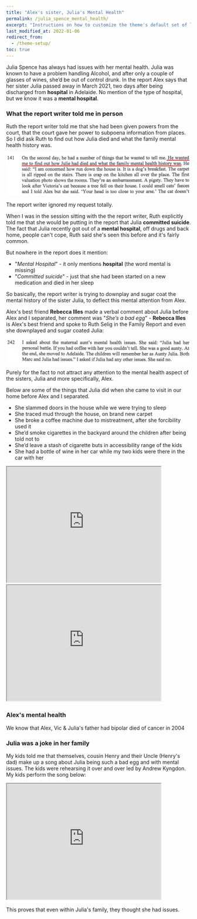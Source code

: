 ```yaml
---
title: "Alex's sister, Julia's Mental Health"
permalink: /julia_spence_mental_health/
excerpt: "Instructions on how to customize the theme's default set of layouts, includes, and stylesheets when using the Ruby Gem version."
last_modified_at: 2022-01-06
redirect_from:
  - /theme-setup/
toc: true
---
```


Julia Spence has always had issues with her mental health. Julia was known to have a problem handling Alcohol, and after only a couple of glasses of wines, she’d be out of control drunk. In the report Alex says that her sister Julia passed away in March 2021, two days after being discharged from **hospital** in Adelaide. No mention of the type of hospital, but we know it was a **mental hospital**.

### What the report writer told me in person

Ruth the report writer told me that she had been given powers from the court, that the court gave her power to subpoena information from places. So I did ask Ruth to find out how Julia died and what the family mental health history was. 

![](../blobs/reportjulia/report_marc_julia1.png)

The report writer ignored my request totally.

When I was in the session sitting with the the report writer, Ruth explicitly told me that she would be putting in the report that Julia **committed suicide**. The fact that Julia recently got out of a **mental hospital**, off drugs and back home, people can't cope, Ruth said she's seen this before and it's fairly common. 

But nowhere in the report does it mention:
- "*Mental Hospital*" - it only mentions **hospital** (the word mental is missing)
- "*Committed suicide*" - just that she had been started on a new medication and died in her sleep

So basically, the report writer is trying to downplay and sugar coat the mental history of the sister Julia, to deflect this mental attention from Alex. 

Alex's best friend **Rebecca Illes** made a verbal comment about Julia before Alex and I separated, her comment was "*She’s a bad egg*" - **Rebecca Illes** is Alex's best friend and spoke to Ruth Selig in the Family Report and even she downplayed and sugar coated Julia: 

![](../blobs/reportjulia/report_bec_julia1.png)

Purely for the fact to not attract any attention to the mental health aspect of the sisters, Julia and more specifically, Alex.

Below are some of the things that Julia did when she came to visit in our home before Alex and I separated. 

- She slammed doors in the house while we were trying to sleep
- She traced mud through the house, on brand new carpet
- She broke a coffee machine due to mistreatment, after she forcibility used it
- She’d smoke cigarettes in the backyard around the children after being told not to
- She’d leave a stash of cigarette buts in accessibility range of the kids
- She had a bottle of wine in her car while my two kids were there in the car with her


<iframe width="420" height="315"
    src="https://www.youtube.com/embed/zGeWNbt47RA?playlist=zGeWNbt47RA&loop=1&Version=3&autoplay=1&mute=1&showinfo=1&rel=0">
</iframe>

<br>

<iframe width="420" height="315"
    src="https://www.youtube.com/embed/0MGPuNncgLQ?playlist=0MGPuNncgLQ&loop=1&Version=3&autoplay=1&mute=1&showinfo=1&rel=0">
</iframe>



### Alex's mental health

We know that Alex, Vic & Julia's father had bipolar died of cancer in 2004

### Julia was a joke in her family

My kids told me that themselves, cousin Henry and their Uncle (Henry's dad) make up a song about Julia being such a bad egg and with mental issues. The kids were rehearsing it over and over led by Andrew Kyngdon. My kids perform the song below:

<iframe width="420" height="315"
    src="https://www.youtube.com/embed/I_K9du6qQ-0?playlist=I_K9du6qQ-0&loop=1&Version=3&autoplay=1&mute=1&showinfo=1&rel=0">
</iframe>

This proves that even within Julia's family, they thought she had issues.